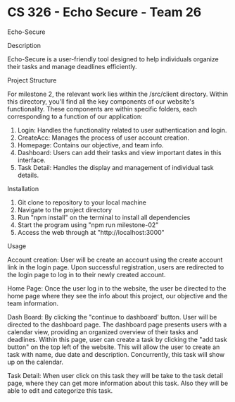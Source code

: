 # CS 326 - Echo Secure - Team 26

Echo-Secure


Description

Echo-Secure is a user-friendly tool designed to help individuals organize their tasks and manage deadlines efficiently.

Project Structure

For milestone 2, the relevant work lies within the /src/client directory. Within this directory, you'll find all the key components of our website's functionality. These components are within specific folders, each corresponding to a function of our application:

1. Login: Handles the functionality related to user authentication and login.
2. CreateAcc: Manages the process of user account creation.
3. Homepage: Contains our objective, and team info.
4. Dashboard: Users can add their tasks and view important dates in this interface.
5. Task Detail: Handles the display and management of individual task details.

Installation
1. Git clone to repository to your local machine
2. Navigate to the project directory
3. Run "npm install" on the terminal to install all dependencies
4. Start the program using "npm run milestone-02"
5. Access the web through at "http://localhost:3000"

Usage

Account creation: User will be create an account using the create account link in the login page. Upon successful registration, users are redirected to the login page to log in to their newly created account. 

Home Page: Once the user log in to the website, the user be directed to the home page where they see the info about this project, our objective and the team information. 


Dash Board: By clicking the "continue to dashboard' button. User will be directed to the dashboard page. The dashboard page presents users with a calendar view, providing an organized overview of their tasks and deadlines. Within this page, user can create a task by clicking the "add task button" on the top left of the website. This will allow the user to create an task with name, due date and description. Concurrently, this task will show up on the calendar. 


Task Detail: When user click on this task they will be take to the task detail page, where they can get more information about this task. Also they will be able to edit and categorize this task. 




